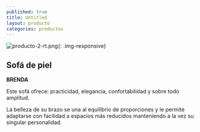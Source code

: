 ```yaml
---
published: true
title: Untitled
layout: producto
categories: productos
---
```

![producto-2-rt.png]({{site.baseurl}}/media/producto-3-rt.png){: .img-responsive}

## Sofá de piel
**BRENDA**

Este sofá ofrece: practicidad, elegancia, confortabilidad y sobre todo amplitud.

La belleza de su brazo se una al equilibrio de proporciones y le permite adaptarse con facilidad a espacios más reducidos manteniendo a la vez su singular personalidad.
